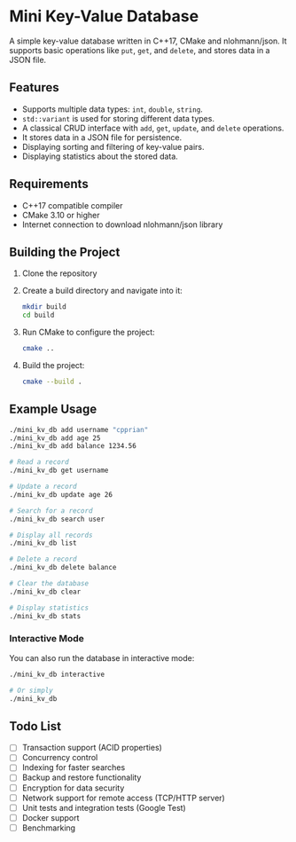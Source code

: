 # Mini Key-Value Database

A simple key-value database written in C++17, CMake and nlohmann/json.
It supports basic operations like `put`, `get`, and `delete`, and stores data in a JSON file.

## Features

- Supports multiple data types: `int`, `double`, `string`.
- `std::variant` is used for storing different data types.
- A classical CRUD interface with `add`, `get`, `update`, and `delete` operations.
- It stores data in a JSON file for persistence.
- Displaying sorting and filtering of key-value pairs.
- Displaying statistics about the stored data.

## Requirements

- C++17 compatible compiler
- CMake 3.10 or higher
- Internet connection to download nlohmann/json library

## Building the Project

1. Clone the repository
2. Create a build directory and navigate into it:

   ```bash
   mkdir build
   cd build
   ```

3. Run CMake to configure the project:

   ```bash
   cmake ..
   ```

4. Build the project:

   ```bash
   cmake --build .
   ```

## Example Usage

```bash
./mini_kv_db add username "cpprian"
./mini_kv_db add age 25
./mini_kv_db add balance 1234.56

# Read a record
./mini_kv_db get username

# Update a record
./mini_kv_db update age 26

# Search for a record
./mini_kv_db search user

# Display all records
./mini_kv_db list

# Delete a record
./mini_kv_db delete balance

# Clear the database
./mini_kv_db clear

# Display statistics
./mini_kv_db stats
```

### Interactive Mode

You can also run the database in interactive mode:

```bash
./mini_kv_db interactive

# Or simply
./mini_kv_db
```

## Todo List

- [ ] Transaction support (ACID properties)
- [ ] Concurrency control
- [ ] Indexing for faster searches
- [ ] Backup and restore functionality
- [ ] Encryption for data security
- [ ] Network support for remote access (TCP/HTTP server)
- [ ] Unit tests and integration tests (Google Test)
- [ ] Docker support
- [ ] Benchmarking 